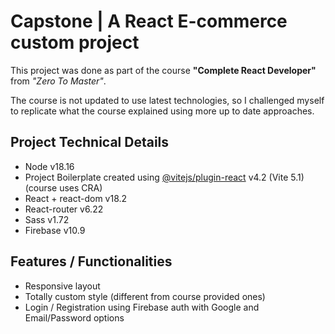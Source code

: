 # Capstone | A React E-commerce custom project

This project was done as part of the course **"Complete React Developer"** from _"Zero To Master"_.

The course is not updated to use latest technologies, so I challenged myself to replicate what the course explained using more up to date approaches.

## Project Technical Details

- Node v18.16
- Project Boilerplate created using [@vitejs/plugin-react](https://github.com/vitejs/vite-plugin-react/blob/main/packages/plugin-react/README.md) v4.2 (Vite 5.1) (course uses CRA)
- React + react-dom v18.2
- React-router v6.22
- Sass v1.72
- Firebase v10.9

## Features / Functionalities
- Responsive layout
- Totally custom style (different from course provided ones)
- Login / Registration using Firebase auth with Google and Email/Password options



